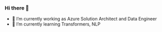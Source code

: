 ### Hi there 👋


- 🔭 I’m currently working as Azure Solution Architect and Data Engineer
- 🌱 I’m currently learning Transformers, NLP

<!--
**vipulrai91/vipulrai91** is a ✨ _special_ ✨ repository because its `README.md` (this file) appears on your GitHub profile.

Here are some ideas to get you started:

- 🔭 I’m currently working on Computer Vision, NLP and Deep Learning 
- 🌱 I’m currently learning Transaformers, NLP
- 👯 I’m looking to collaborate on ...
- 🤔 I’m looking for help with open source 
- 💬 Ask me about ...
- 📫 How to reach me: ...
- 😄 Pronouns: ...
- ⚡ Fun fact: ...
-->
